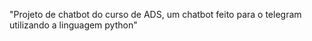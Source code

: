 "Projeto de chatbot do curso de ADS, um chatbot feito para o telegram utilizando a linguagem python"